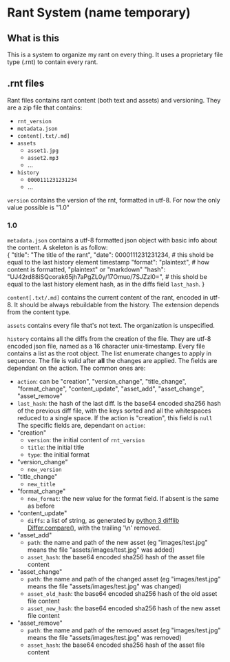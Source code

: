 # Rant System (name temporary)

## What is this

This is a system to organize my rant on every thing. It uses a proprietary file type (.rnt) to contain every rant.

## .rnt files

Rant files contains rant content (both text and assets) and versioning. 
They are a zip file that contains:
- `rnt_version`
- `metadata.json`
- `content[.txt/.md]`
- `assets`
    - `asset1.jpg`
    - `asset2.mp3`
    - ...
- `history`
    - `0000111231231234`
    - ...

`version` contains the version of the rnt, formatted in utf-8. For now the only value possible is "1.0" 

### 1.0

`metadata.json` contains a utf-8 formatted json object with basic info about the content. A skeleton is as follow:  
    {
        "title": "The title of the rant",
        "date": 0000111231231234, # this shold be equal to the last history element timestamp
        "format": "plaintext", # how content is formatted, "plaintext" or "markdown"
        "hash": "UJ42rd88iSQcorak65jh7aPgZL0y/17Omuo/7SJZzl0=", # this shold be equal to the last history element hash, as in the diffs field `last_hash`.
    }

`content[.txt/.md]` contains the current content of the rant, encoded in utf-8. It should be always rebuildable from the history. The extension depends from the content type.

`assets` contains every file that's not text. The organization is unspecified.

`history` contains all the diffs from the creation of the file. They are utf-8 encoded json file, named as a 16 character unix-timestamp.
Every file contains a list as the root object. The list enumerate changes to apply in sequence. The file is valid after **all** the changes are applied.
The fields are dependant on the action. The common ones are:
- `action`: can be "creation", "version_change", "title_change", "format_change", "content_update", "asset_add", "asset_change", "asset_remove"
- `last_hash`: the hash of the last diff. Is the base64 encoded sha256 hash of the previous diff file, with the keys sorted and all the whitespaces reduced to a single space. If the action is "creation", this field is `null`  
The specific fields are, dependant on `action`:
- "creation"
    - `version`: the initial content of `rnt_version`
    - `title`: the initial title
    - `type`: the initial format
- "version_change"
    - `new_version`
- "title_change"
    - `new_title`
- "format_change"
    - `new_format`: the new value for the format field. If absent is the same as before 
- "content_update"
    - `diffs`: a list of string, as generated by [python 3 difflib Differ.compare()](https://docs.python.org/3/library/difflib.html#difflib.Differ.compare), with the trailing '\n' removed.
- "asset_add"
    - `path`: the name and path of the new asset (eg "images/test.jpg" means the file "assets/images/test.jpg" was added)
    - `asset_hash`: the base64 encoded sha256 hash of the asset file content
- "asset_change"
    - `path`: the name and path of the changed asset (eg "images/test.jpg" means the file "assets/images/test.jpg" was changed)
    - `asset_old_hash`: the base64 encoded sha256 hash of the old asset file content
    - `asset_new_hash`: the base64 encoded sha256 hash of the new asset file content
- "asset_remove"
    - `path`: the name and path of the removed asset (eg "images/test.jpg" means the file "assets/images/test.jpg" was removed)
    - `asset_hash`: the base64 encoded sha256 hash of the asset file content

